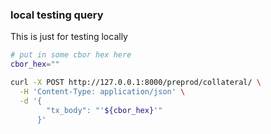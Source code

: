 ### local testing query

This is just for testing locally

```bash
# put in some cbor hex here
cbor_hex=""

curl -X POST http://127.0.0.1:8000/preprod/collateral/ \
  -H 'Content-Type: application/json' \
  -d '{
        "tx_body": "'${cbor_hex}'"
      }'
```